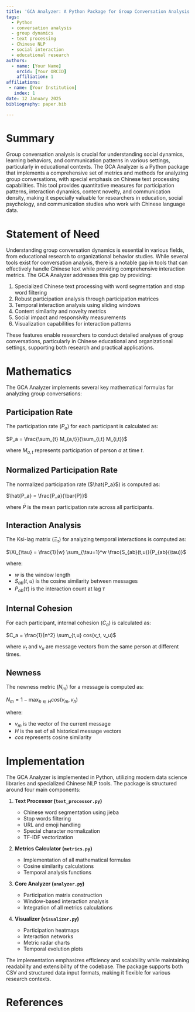 ```yaml
---
title: 'GCA Analyzer: A Python Package for Group Conversation Analysis with Focus on Chinese Text'
tags:
  - Python
  - conversation analysis
  - group dynamics
  - text processing
  - Chinese NLP
  - social interaction
  - educational research
authors:
  - name: [Your Name]
    orcid: [Your ORCID]
    affiliation: 1
affiliations:
 - name: [Your Institution]
   index: 1
date: 12 January 2025
bibliography: paper.bib

---
```


# Summary

Group conversation analysis is crucial for understanding social dynamics, learning behaviors, and communication patterns in various settings, particularly in educational contexts. The GCA Analyzer is a Python package that implements a comprehensive set of metrics and methods for analyzing group conversations, with special emphasis on Chinese text processing capabilities. This tool provides quantitative measures for participation patterns, interaction dynamics, content novelty, and communication density, making it especially valuable for researchers in education, social psychology, and communication studies who work with Chinese language data.

# Statement of Need

Understanding group conversation dynamics is essential in various fields, from educational research to organizational behavior studies. While several tools exist for conversation analysis, there is a notable gap in tools that can effectively handle Chinese text while providing comprehensive interaction metrics. The GCA Analyzer addresses this gap by providing:

1. Specialized Chinese text processing with word segmentation and stop word filtering
2. Robust participation analysis through participation matrices
3. Temporal interaction analysis using sliding windows
4. Content similarity and novelty metrics
5. Social impact and responsivity measurements
6. Visualization capabilities for interaction patterns

These features enable researchers to conduct detailed analyses of group conversations, particularly in Chinese educational and organizational settings, supporting both research and practical applications.

# Mathematics

The GCA Analyzer implements several key mathematical formulas for analyzing group conversations:

## Participation Rate
The participation rate ($P_a$) for each participant is calculated as:

$P_a = \frac{\sum_{t} M_{a,t}}{\sum_{i,t} M_{i,t}}$

where $M_{a,t}$ represents participation of person $a$ at time $t$.

## Normalized Participation Rate
The normalized participation rate ($\hat{P_a}$) is computed as:

$\hat{P_a} = \frac{P_a}{\bar{P}}$

where $\bar{P}$ is the mean participation rate across all participants.

## Interaction Analysis
The Ksi-lag matrix ($\Xi_{\tau}$) for analyzing temporal interactions is computed as:

$\Xi_{\tau} = \frac{1}{w} \sum_{\tau=1}^w \frac{S_{ab}(t,u)}{P_{ab}(\tau)}$

where:
- $w$ is the window length
- $S_{ab}(t,u)$ is the cosine similarity between messages
- $P_{ab}(\tau)$ is the interaction count at lag $\tau$

## Internal Cohesion
For each participant, internal cohesion ($C_a$) is calculated as:

$C_a = \frac{1}{n^2} \sum_{t,u} cos(v_t, v_u)$

where $v_t$ and $v_u$ are message vectors from the same person at different times.

## Newness
The newness metric ($N_m$) for a message is computed as:

$N_m = 1 - \max_{h \in H} cos(v_m, v_h)$

where:
- $v_m$ is the vector of the current message
- $H$ is the set of all historical message vectors
- $cos$ represents cosine similarity

# Implementation

The GCA Analyzer is implemented in Python, utilizing modern data science libraries and specialized Chinese NLP tools. The package is structured around four main components:

1. **Text Processor (`text_processor.py`)**
   - Chinese word segmentation using jieba
   - Stop words filtering
   - URL and emoji handling
   - Special character normalization
   - TF-IDF vectorization

2. **Metrics Calculator (`metrics.py`)**
   - Implementation of all mathematical formulas
   - Cosine similarity calculations
   - Temporal analysis functions

3. **Core Analyzer (`analyzer.py`)**
   - Participation matrix construction
   - Window-based interaction analysis
   - Integration of all metrics calculations

4. **Visualizer (`visualizer.py`)**
   - Participation heatmaps
   - Interaction networks
   - Metric radar charts
   - Temporal evolution plots

The implementation emphasizes efficiency and scalability while maintaining readability and extensibility of the codebase. The package supports both CSV and structured data input formats, making it flexible for various research contexts.

# References

